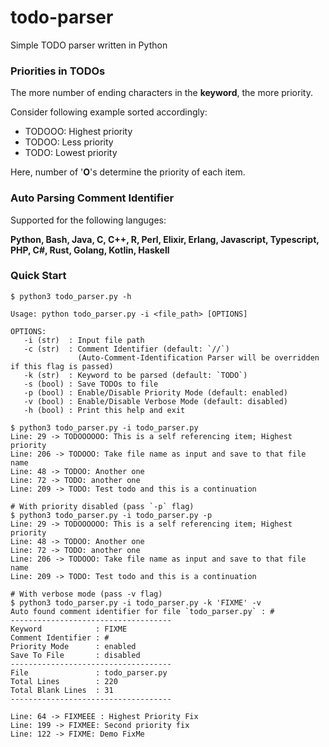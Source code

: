 # todo-parser
Simple TODO parser written in Python
### Priorities in TODOs
The more number of ending characters in the **keyword**, the more priority.

Consider following example sorted accordingly:
- TODOOO: Highest priority 
- TODOO: Less priority
- TODO: Lowest priority

Here, number of '**O**'s determine the priority of each item.

### Auto Parsing Comment Identifier
Supported for the following languges:

**Python, Bash, Java, C, C++, R, Perl, Elixir, Erlang, Javascript, Typescript, PHP, C#, Rust, Golang, Kotlin, Haskell**

### Quick Start

```console
$ python3 todo_parser.py -h

Usage: python todo_parser.py -i <file_path> [OPTIONS]

OPTIONS:
   -i (str)  : Input file path
   -c (str)  : Comment Identifier (default: `//`)
               (Auto-Comment-Identification Parser will be overridden if this flag is passed)
   -k (str)  : Keyword to be parsed (default: `TODO`)
   -s (bool) : Save TODOs to file
   -p (bool) : Enable/Disable Priority Mode (default: enabled)
   -v (bool) : Enable/Disable Verbose Mode (default: disabled)
   -h (bool) : Print this help and exit

$ python3 todo_parser.py -i todo_parser.py
Line: 29 -> TODOOOOOO: This is a self referencing item; Highest priority
Line: 206 -> TODOOO: Take file name as input and save to that file name
Line: 48 -> TODOO: Another one
Line: 72 -> TODO: another one
Line: 209 -> TODO: Test todo and this is a continuation

# With priority disabled (pass `-p` flag)
$ python3 todo_parser.py -i todo_parser.py -p
Line: 29 -> TODOOOOOO: This is a self referencing item; Highest priority
Line: 48 -> TODOO: Another one
Line: 72 -> TODO: another one
Line: 206 -> TODOOO: Take file name as input and save to that file name
Line: 209 -> TODO: Test todo and this is a continuation

# With verbose mode (pass -v flag)
$ python3 todo_parser.py -i todo_parser.py -k 'FIXME' -v
Auto found comment identifier for file `todo_parser.py` : #
------------------------------------
Keyword            : FIXME
Comment Identifier : #
Priority Mode      : enabled
Save To File       : disabled
------------------------------------
File               : todo_parser.py
Total Lines        : 220
Total Blank Lines  : 31
------------------------------------

Line: 64 -> FIXMEEE : Highest Priority Fix
Line: 199 -> FIXMEE: Second priority fix
Line: 122 -> FIXME: Demo FixMe
```
